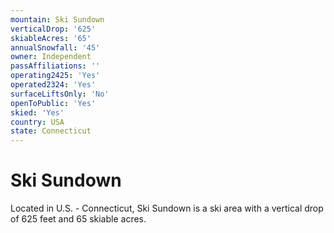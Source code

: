 ```yaml
---
mountain: Ski Sundown
verticalDrop: '625'
skiableAcres: '65'
annualSnowfall: '45'
owner: Independent
passAffiliations: ''
operating2425: 'Yes'
operated2324: 'Yes'
surfaceLiftsOnly: 'No'
openToPublic: 'Yes'
skied: 'Yes'
country: USA
state: Connecticut
---
```


# Ski Sundown

Located in U.S. - Connecticut, Ski Sundown is a ski area with a vertical drop of 625 feet and 65 skiable acres.
